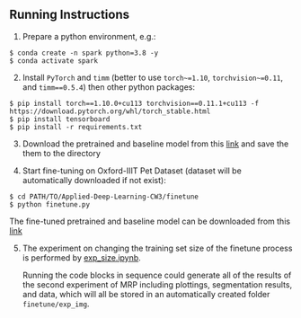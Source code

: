 ## Running Instructions

1. Prepare a python environment, e.g.:

```shell script
$ conda create -n spark python=3.8 -y
$ conda activate spark
```

2. Install `PyTorch` and `timm` (better to use `torch~=1.10`, `torchvision~=0.11`, and `timm==0.5.4`) then other python packages:

```shell script
$ pip install torch==1.10.0+cu113 torchvision==0.11.1+cu113 -f https://download.pytorch.org/whl/torch_stable.html
$ pip install tensorboard
$ pip install -r requirements.txt
```

3. Download the pretrained and baseline model from this [link](https://drive.google.com/drive/folders/1MjumQDNd3HwciWDj8OLQIcusyN3xTRiJ?usp=sharing)
   and save the them to the directory


4. Start fine-tuning on Oxford-IIIT Pet Dataset (dataset will be automatically downloaded if not exist):

```shell script
$ cd PATH/TO/Applied-Deep-Learning-CW3/finetune
$ python finetune.py
```
The fine-tuned pretrained and baseline model can be downloaded from this [link](https://drive.google.com/drive/folders/1Nwg05CYvzPM2awR39qaP733kSGx6PcJj?usp=drive_link)

5. The experiment on changing the training set size of the finetune process is performed by [exp_size.ipynb](https://github.com/Christol-Jalen/Applied-Deep-Learning-CW3/blob/main/finetune/exp_size.ipynb).

   Running the code blocks in sequence could generate all of the results of the second experiment of MRP including plottings, segmentation results, and data, which will all be stored in an automatically created folder ```finetune/exp_img```.

